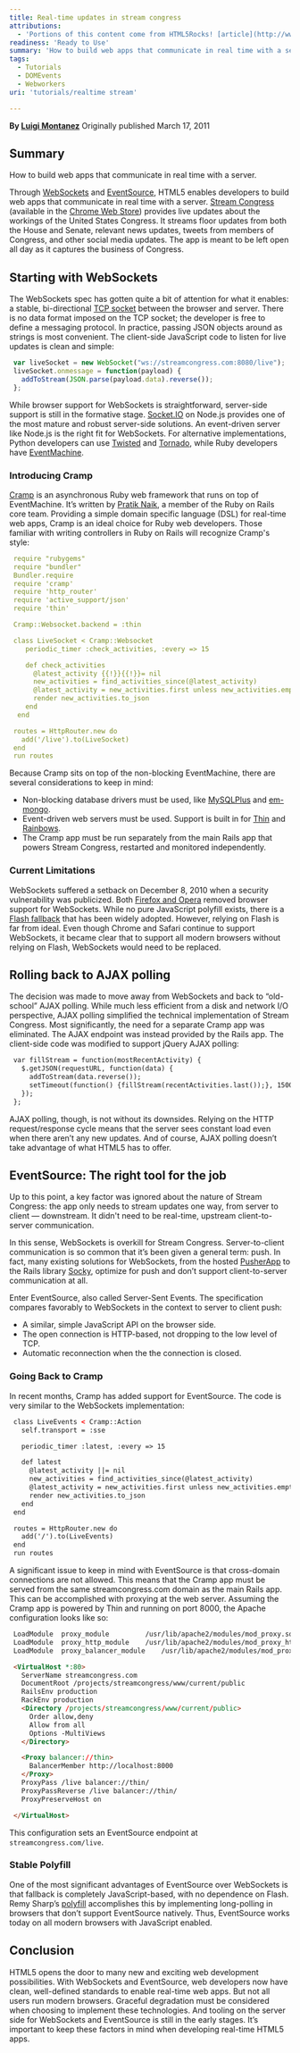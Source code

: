 ```yaml
---
title: Real-time updates in stream congress
attributions:
  - 'Portions of this content come from HTML5Rocks! [article](http://www.html5rocks.com/tutorials/casestudies/sunlight_streamcongress/)'
readiness: 'Ready to Use'
summary: 'How to build web apps that communicate in real time with a server.'
tags:
  - Tutorials
  - DOMEvents
  - Webworkers
uri: 'tutorials/realtime stream'

---
```

**By [Luigi Montanez](http://www.html5rocks.com/profiles/#luigimontanez)**
Originally published March 17, 2011

## <span>Summary</span>

How to build web apps that communicate in real time with a server.

Through [WebSockets](http://www.html5rocks.com/tutorials/websockets/basics/) and [EventSource](http://www.html5rocks.com/tutorials/eventsource/basics/), HTML5 enables developers to build web apps that communicate in real time with a server. [Stream Congress](http://streamcongress.com) (available in the [Chrome Web Store](https://chrome.google.com/webstore/detail/ahebmhmbjonbglfkghfennmigkcmpbjp)) provides live updates about the workings of the United States Congress. It streams floor updates from both the House and Senate, relevant news updates, tweets from members of Congress, and other social media updates. The app is meant to be left open all day as it captures the business of Congress.

## <span>Starting with WebSockets</span>

The WebSockets spec has gotten quite a bit of attention for what it enables: a stable, bi-directional [TCP socket](http://www.csc.villanova.edu/~mdamian/Sockets/TcpSockets.htm) between the browser and server. There is no data format imposed on the TCP socket; the developer is free to define a messaging protocol. In practice, passing JSON objects around as strings is most convenient. The client-side JavaScript code to listen for live updates is clean and simple:

``` js
 var liveSocket = new WebSocket("ws://streamcongress.com:8080/live");
 liveSocket.onmessage = function(payload) {
   addToStream(JSON.parse(payload.data).reverse());
 };
```

 While browser support for WebSockets is straightforward, server-side support is still in the formative stage. [Socket.IO](http://socket.io/) on Node.js provides one of the most mature and robust server-side solutions. An event-driven server like Node.js is the right fit for WebSockets. For alternative implementations, Python developers can use [Twisted](http://twistedmatrix.com/trac/) and [Tornado](http://www.tornadoweb.org/), while Ruby developers have [EventMachine](http://rubyeventmachine.com/).

### <span>Introducing Cramp</span>

[Cramp](https://github.com/lifo/cramp) is an asynchronous Ruby web framework that runs on top of EventMachine. It’s written by [Pratik Naik](http://m.onkey.org/), a member of the Ruby on Rails core team. Providing a simple domain specific language (DSL) for real-time web apps, Cramp is an ideal choice for Ruby web developers. Those familiar with writing controllers in Ruby on Rails will recognize Cramp's style:

``` yaml
 require "rubygems"
 require "bundler"
 Bundler.require
 require 'cramp'
 require 'http_router'
 require 'active_support/json'
 require 'thin'

 Cramp::Websocket.backend = :thin

 class LiveSocket < Cramp::Websocket
    periodic_timer :check_activities, :every => 15

    def check_activities
      @latest_activity {{!}}{{!}}= nil
      new_activities = find_activities_since(@latest_activity)
      @latest_activity = new_activities.first unless new_activities.empty?
      render new_activities.to_json
    end
  end

 routes = HttpRouter.new do
   add('/live').to(LiveSocket)
 end
 run routes
```

 Because Cramp sits on top of the non-blocking EventMachine, there are several considerations to keep in mind:

-   Non-blocking database drivers must be used, like [MySQLPlus](https://github.com/oldmoe/mysqlplus) and [em-mongo](https://github.com/bcg/em-mongo).
-   Event-driven web servers must be used. Support is built in for [Thin](http://code.macournoyer.com/thin/) and [Rainbows](http://rainbows.rubyforge.org/).
-   The Cramp app must be run separately from the main Rails app that powers Stream Congress, restarted and monitored independently.

### <span>Current Limitations</span>

WebSockets suffered a setback on December 8, 2010 when a security vulnerability was publicized. Both [Firefox and Opera](http://hacks.mozilla.org/2010/12/websockets-disabled-in-firefox-4/) removed browser support for WebSockets. While no pure JavaScript polyfill exists, there is a [Flash fallback](https://github.com/gimite/web-socket-js/) that has been widely adopted. However, relying on Flash is far from ideal. Even though Chrome and Safari continue to support WebSockets, it became clear that to support all modern browsers without relying on Flash, WebSockets would need to be replaced.

## <span>Rolling back to AJAX polling</span>

The decision was made to move away from WebSockets and back to “old-school” AJAX polling. While much less efficient from a disk and network I/O perspective, AJAX polling simplified the technical implementation of Stream Congress. Most significantly, the need for a separate Cramp app was eliminated. The AJAX endpoint was instead provided by the Rails app. The client-side code was modified to support jQuery AJAX polling:

``` html
 var fillStream = function(mostRecentActivity) {
   $.getJSON(requestURL, function(data) {
     addToStream(data.reverse());
     setTimeout(function() {fillStream(recentActivities.last());}, 15000);
   });
 };
```

 AJAX polling, though, is not without its downsides. Relying on the HTTP request/response cycle means that the server sees constant load even when there aren’t any new updates. And of course, AJAX polling doesn’t take advantage of what HTML5 has to offer.

## <span>EventSource: The right tool for the job</span>

Up to this point, a key factor was ignored about the nature of Stream Congress: the app only needs to stream updates one way, from server to client — downstream. It didn't need to be real-time, upstream client-to-server communication.

In this sense, WebSockets is overkill for Stream Congress. Server-to-client communication is so common that it’s been given a general term: push. In fact, many existing solutions for WebSockets, from the hosted [PusherApp](http://pusherapp.com) to the Rails library [Socky](https://github.com/socky), optimize for push and don’t support client-to-server communication at all.

Enter EventSource, also called Server-Sent Events. The specification compares favorably to WebSockets in the context to server to client push:

-   A similar, simple JavaScript API on the browser side.
-   The open connection is HTTP-based, not dropping to the low level of TCP.
-   Automatic reconnection when the the connection is closed.

### <span>Going Back to Cramp</span>

In recent months, Cramp has added support for EventSource. The code is very similar to the WebSockets implementation:

``` html
 class LiveEvents < Cramp::Action
   self.transport = :sse

   periodic_timer :latest, :every => 15

   def latest
     @latest_activity ||= nil
     new_activities = find_activities_since(@latest_activity)
     @latest_activity = new_activities.first unless new_activities.empty?
     render new_activities.to_json
   end
 end

 routes = HttpRouter.new do
   add('/').to(LiveEvents)
 end
 run routes
```

 A significant issue to keep in mind with EventSource is that cross-domain connections are not allowed. This means that the Cramp app must be served from the same streamcongress.com domain as the main Rails app. This can be accomplished with proxying at the web server. Assuming the Cramp app is powered by Thin and running on port 8000, the Apache configuration looks like so:

``` html
 LoadModule  proxy_module         /usr/lib/apache2/modules/mod_proxy.so
 LoadModule  proxy_http_module    /usr/lib/apache2/modules/mod_proxy_http.so
 LoadModule  proxy_balancer_module    /usr/lib/apache2/modules/mod_proxy_balancer.so

 <VirtualHost *:80>
   ServerName streamcongress.com
   DocumentRoot /projects/streamcongress/www/current/public
   RailsEnv production
   RackEnv production
   <Directory /projects/streamcongress/www/current/public>
     Order allow,deny
     Allow from all
     Options -MultiViews
   </Directory>

   <Proxy balancer://thin>
     BalancerMember http://localhost:8000
   </Proxy>
   ProxyPass /live balancer://thin/
   ProxyPassReverse /live balancer://thin/
   ProxyPreserveHost on

 </VirtualHost>
```

 This configuration sets an EventSource endpoint at `streamcongress.com/live`.

### <span>Stable Polyfill</span>

One of the most significant advantages of EventSource over WebSockets is that fallback is completely JavaScript-based, with no dependence on Flash. Remy Sharp’s [polyfill](https://github.com/remy/polyfills) accomplishes this by implementing long-polling in browsers that don’t support EventSource natively. Thus, EventSource works today on all modern browsers with JavaScript enabled.

## <span>Conclusion</span>

HTML5 opens the door to many new and exciting web development possibilities. With WebSockets and EventSource, web developers now have clean, well-defined standards to enable real-time web apps. But not all users run modern browsers. Graceful degradation must be considered when choosing to implement these technologies. And tooling on the server side for WebSockets and EventSource is still in the early stages. It’s important to keep these factors in mind when developing real-time HTML5 apps.